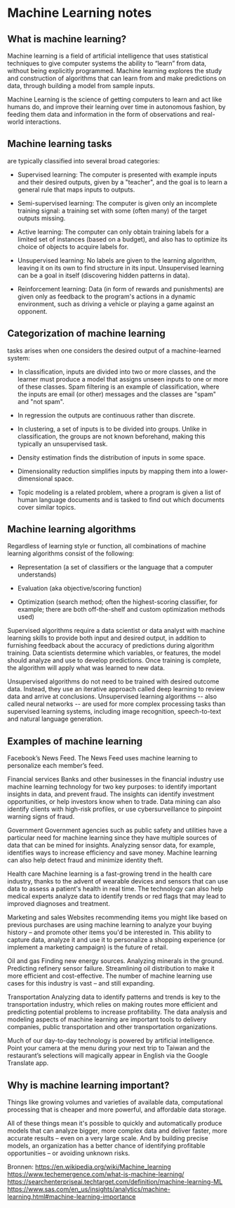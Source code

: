 # Machine Learning notes

## What is machine learning?
Machine learning is a field of artificial intelligence that uses statistical techniques to give computer systems the ability to “learn” from data, without being explicitly programmed. Machine learning explores the study and construction of algorithms that can learn from and make predictions on data, through building a model from sample inputs. 

Machine Learning is the science of getting computers to learn and act like humans do, and improve their learning over time in autonomous fashion, by feeding them data and information in the form of observations and real-world interactions.


## Machine learning tasks
are typically classified into several broad categories:

* Supervised learning: The computer is presented with example inputs and their desired outputs, given by a "teacher", and the goal is to learn a general rule that maps inputs to outputs. 

* Semi-supervised learning: The computer is given only an incomplete training signal: a training set with some (often many) of the target outputs missing.

* Active learning: The computer can only obtain training labels for a limited set of instances (based on a budget), and also has to optimize its choice of objects to acquire labels for. 

* Unsupervised learning: No labels are given to the learning algorithm, leaving it on its own to find structure in its input. Unsupervised learning can be a goal in itself (discovering hidden patterns in data).

* Reinforcement learning: Data (in form of rewards and punishments) are given only as feedback to the program's actions in a dynamic environment, such as driving a vehicle or playing a game against an opponent.

## Categorization of machine learning
tasks arises when one considers the desired output of a machine-learned system:
* In classification, inputs are divided into two or more classes, and the learner must produce a model that assigns unseen inputs to one or more of these classes. Spam filtering is an example of classification, where the inputs are email (or other) messages and the classes are "spam" and "not spam".

* In regression the outputs are continuous rather than discrete.

* In clustering, a set of inputs is to be divided into groups. Unlike in classification, the groups are not known beforehand, making this typically an unsupervised task.

* Density estimation finds the distribution of inputs in some space.

* Dimensionality reduction simplifies inputs by mapping them into a lower-dimensional space.

* Topic modeling is a related problem, where a program is given a list of human language documents and is tasked to find out which documents cover similar topics.


## Machine learning algorithms
Regardless of learning style or function, all combinations of machine learning algorithms consist of the following:
* Representation (a set of classifiers or the language that a computer understands)

* Evaluation (aka objective/scoring function)

* Optimization (search method; often the highest-scoring classifier, for example; there are both off-the-shelf and custom optimization methods used)

Supervised algorithms require a data scientist or data analyst with machine learning skills to provide both input and desired output, in addition to furnishing feedback about the accuracy of predictions during algorithm training. Data scientists determine which variables, or features, the model should analyze and use to develop predictions. Once training is complete, the algorithm will apply what was learned to new data.

Unsupervised algorithms do not need to be trained with desired outcome data. Instead, they use an iterative approach called deep learning to review data and arrive at conclusions. Unsupervised learning algorithms -- also called neural networks -- are used for more complex processing tasks than supervised learning systems, including image recognition, speech-to-text and natural language generation.



## Examples of machine learning
Facebook’s News Feed. The News Feed uses machine learning to personalize each member’s feed. 

Financial services
Banks and other businesses in the financial industry use machine learning technology for two key purposes: to identify important insights in data, and prevent fraud. The insights can identify investment opportunities, or help investors know when to trade. Data mining can also identify clients with high-risk profiles, or use cybersurveillance to pinpoint warning signs of fraud.

Government
Government agencies such as public safety and utilities have a particular need for machine learning since they have multiple sources of data that can be mined for insights. Analyzing sensor data, for example, identifies ways to increase efficiency and save money. Machine learning can also help detect fraud and minimize identity theft.

Health care
Machine learning is a fast-growing trend in the health care industry, thanks to the advent of wearable devices and sensors that can use data to assess a patient's health in real time. The technology can also help medical experts analyze data to identify trends or red flags that may lead to improved diagnoses and treatment. 


Marketing and sales
Websites recommending items you might like based on previous purchases are using machine learning to analyze your buying history – and promote other items you'd be interested in. This ability to capture data, analyze it and use it to personalize a shopping experience (or implement a marketing campaign) is the future of retail.

Oil and gas
Finding new energy sources. Analyzing minerals in the ground. Predicting refinery sensor failure. Streamlining oil distribution to make it more efficient and cost-effective. The number of machine learning use cases for this industry is vast – and still expanding.

Transportation
Analyzing data to identify patterns and trends is key to the transportation industry, which relies on making routes more efficient and predicting potential problems to increase profitability. The data analysis and modeling aspects of machine learning are important tools to delivery companies, public transportation and other transportation organizations.


Much of our day-to-day technology is powered by artificial intelligence. Point your camera at the menu during your next trip to Taiwan and the restaurant’s selections will magically appear in English via the Google Translate app.


## Why is machine learning important?
Things like growing volumes and varieties of available data, computational processing that is cheaper and more powerful, and affordable data storage.

All of these things mean it's possible to quickly and automatically produce models that can analyze bigger, more complex data and deliver faster, more accurate results – even on a very large scale. And by building precise models, an organization has a better chance of identifying profitable opportunities – or avoiding unknown risks.





Bronnen: 
https://en.wikipedia.org/wiki/Machine_learning
https://www.techemergence.com/what-is-machine-learning/
https://searchenterpriseai.techtarget.com/definition/machine-learning-ML
https://www.sas.com/en_us/insights/analytics/machine-learning.html#machine-learning-importance


















